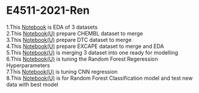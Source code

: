 # E4511-2021-Ren
1.This [Notebook](https://colab.research.google.com/drive/1qhnFCGsdnOZ9cfDJY3fUkJNm3-12oLbC?usp=sharing) is EDA of 3 datasets <br /> 
2.This [Notebook(U)](https://colab.research.google.com/drive/1vB8OBx60rAyg9Q6L34FbkbLoiMaUXx8H?usp=sharing) prepare CHEMBL dataset to merge <br /> 
3.This [Notebook(U)](https://colab.research.google.com/drive/16vW-0V91X08zeGekWWTe5Er0ScbwGt6A?usp=sharing) prepare DTC dataset to merge <br /> 
4.This [Notebook(U)](https://colab.research.google.com/drive/1vzQV8Xhg1e9VhZKb1ke512sc6Ul2_vYw?usp=sharing) prepare EXCAPE dataset to merge and EDA <br /> 
5.This [Notebook(U)](https://colab.research.google.com/drive/1e54ZHmVHBvX6LDaC1ZZSpLZXtjNywTfv?usp=sharing) is merging 3 dataset into one ready for modelling <br /> 
6.This [Notebook(U)](https://colab.research.google.com/drive/1e54ZHmVHBvX6LDaC1ZZSpLZXtjNywTfv?usp=sharing) is tuning the Random Forest Regeression Hyperparameters <br /> 
7.This [Notebook(U)](https://colab.research.google.com/drive/1wtTIgG5ywQCm7y7bIVZHL0ZuSdUZ_S2Z?usp=sharing) is tuning CNN regression <br /> 
8.This [Notebook(U)](https://colab.research.google.com/drive/1hHVfifs4U4D_NifBWXY3rxx_F2YKJyCv?usp=sharing) is for Random Forest Classification model and test new data with best model <br /> 
